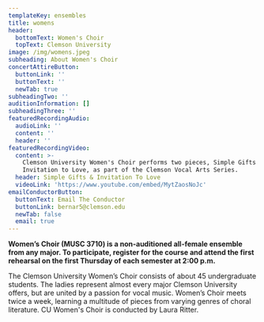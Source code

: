 ```yaml
---
templateKey: ensembles
title: womens
header:
  bottomText: Women's Choir
  topText: Clemson University
image: /img/womens.jpeg
subheading: About Women's Choir
concertAttireButton:
  buttonLink: ''
  buttonText: ''
  newTab: true
subheadingTwo: ''
auditionInformation: []
subheadingThree: ''
featuredRecordingAudio:
  audioLink: ''
  content: ''
  header: ''
featuredRecordingVideo:
  content: >-
    Clemson University Women's Choir performs two pieces, Simple Gifts and
    Invitation to Love, as part of the Clemson Vocal Arts Series.
  header: Simple Gifts & Invitation To Love
  videoLink: 'https://www.youtube.com/embed/MytZaosNoJc'
emailConductorButton:
  buttonText: Email The Conductor
  buttonLink: bernar5@clemson.edu
  newTab: false
  email: true
---
```

**Women’s Choir (MUSC 3710) is a non-auditioned all-female ensemble from any major. To participate, register for the course and attend the first rehearsal on the first Thursday of each semester at 2:00 p.m.**

The Clemson University Women’s Choir consists of about 45 undergraduate students. The ladies represent almost every major Clemson University offers, but are united by a passion for vocal music. Women’s Choir meets twice a week, learning a multitude of pieces from varying genres of choral literature. CU Women's Choir is conducted by Laura Ritter.
